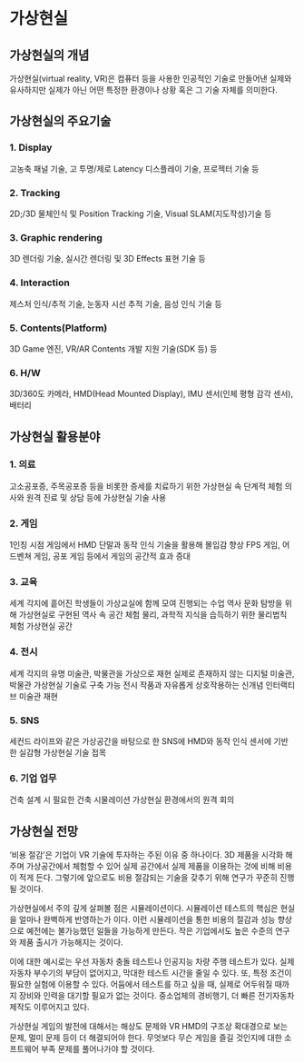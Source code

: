 # 가상현실

## 가상현실의 개념
가상현실(virtual reality, VR)은 컴퓨터 등을 사용한 인공적인 기술로 만들어낸 
실제와 유사하지만 실제가 아닌 어떤 특정한 환경이나 상황 혹은 그 기술 자체를 의미한다.

## 가상현실의 주요기술
### 1. Display
고농축 패널 기술, 고 투명/제로 Latency 디스플레이 기술, 프로젝터 기술 등
### 2. Tracking
2D;/3D 물체인식 및 Position Tracking 기술, Visual SLAM(지도작성)기술 등
### 3. Graphic rendering
3D 렌더링 기술, 실시간 렌더링 및 3D Effects 표현 기술 등
### 4. Interaction
제스처 인식/추적 기술, 눈동자 시선 추적 기술, 음성 인식 기술 등
### 5. Contents(Platform)
3D Game 엔진, VR/AR Contents 개발 지원 기술(SDK 등) 등
### 6. H/W
3D/360도 카메라, HMD(Head Mounted Display), IMU 센서(인체 평형 감각 센서), 배터리

## 가상현실 활용분야
### 1. 의료
고소공포증, 주목공포증 등을 비롯한 증세를 치료하기 위한 가상현실 속 단계적 체험
의사와 원격 진료 및 상담 등에 가상현실 기술 사용
### 2. 게임
1인칭 시점 게임에서 HMD 단말과 동작 인식 기술을 활용해 몰입감 향상
FPS 게임, 어드벤쳐 게임, 공포 게임 등에서 게임의 공간적 효과 증대
### 3. 교육
세계 각지에 흩어진 학생들이 가상교실에 함께 모여 진행되는 수업
역사 문화 탐방을 위해 가상현실로 구현된 역사 속 공간 체험
물리, 과학적 지식을 습득하기 위한 물리법칙 체험 가상현실 공간
### 4. 전시
세계 각지의 유명 미술관, 박물관을 가상으로 재현
실제로 존재하지 않는 디지털 미술관, 박물관 가상현실 기술로 구축 가능
전시 작품과 자유롭게 상호작용하는 신개념 인터랙티브 미술관 재현
### 5. SNS
세컨드 라이프와 같은 가상공간을 바탕으로 한 SNS에 HMD와 동작 인식 센서에 기반한 실감형 가상현실 기술 접목
### 6. 기업 업무
건축 설계 시 필요한 건축 시물레이션
가상현실 환경에서의 원격 회의

## 가상현실 전망
‘비용 절감’은 기업이 VR 기술에 투자하는 주된 이유 중 하나이다. 3D 제품을 시각화 해주며 가상공간에서 체험할 수 있어 실제 공간에서 실제 제품을 이용하는 것에 비해 비용이 적게 든다. 그렇기에 앞으로도 비용 절감되는 기술을 갖추기 위해 연구가 꾸준히 진행될 것이다.

가상현실에서 주의 깊게 살펴볼 점은 시뮬레이션이다. 시뮬레이션 테스트의 핵심은 현실을 얼마나 완벽하게 반영하는가 이다. 이런 시뮬레이션을 통한 비용의 절감과 성능 향상으로 예전에는 불가능했던 일들을 가능하게 만든다. 작은 기업에서도 높은 수준의 연구와 제품 출시가 가능해지는 것이다.

이에 대한 예시로는 우선 자동차 충돌 테스트나 인공지능 차량 주행 테스트가 있다. 실제 자동차 부수기의 부담이 없어지고, 막대한 테스트 시간을 줄일 수 있다. 또, 특정 조건이 필요한 실험에 이용할 수 있다. 어둠에서 테스트를 하고 싶을 때, 실제로 어두워질 때까지 장비와 인력을 대기할 필요가 없는 것이다. 중소업체의 경비행기, 더 빠른 전기자동차 제작도 이루어지고 있다.

가상현실 게임의 발전에 대해서는 해상도 문제와 VR HMD의 구조상 확대경으로 보는 문제, 멀미 문제 등이 더 해결되어야 한다. 무엇보다 무슨 게임을 즐길 것인지에 대한 소프트웨어 부족 문제를 풀어나가야 할 것이다.
